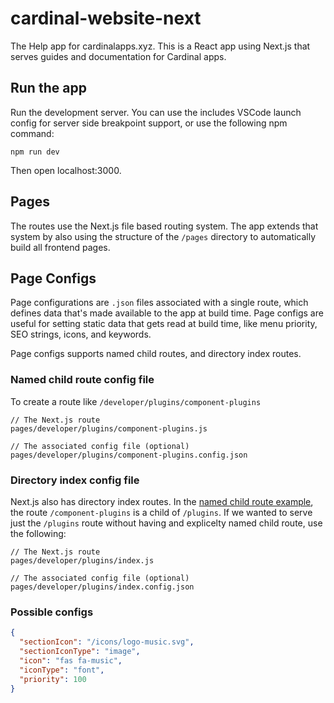# cardinal-website-next

The Help app for cardinalapps.xyz. This is a React app using Next.js that serves
guides and documentation for Cardinal apps.

## Run the app

Run the development server. You can use the includes VSCode launch config for
server side breakpoint support, or use the following npm command:

```
npm run dev
```

Then open localhost:3000.

## Pages

The routes use the Next.js file based routing system. The app extends that
system by also using the structure of the `/pages` directory to automatically
build all frontend pages.

## Page Configs

Page configurations are `.json` files associated with a single route, which
defines data that's made available to the app at build time. Page configs are
useful for setting static data that gets read at build time, like menu priority,
SEO strings, icons, and keywords.

Page configs supports named child routes, and directory index routes.

### Named child route config file

To create a route like `/developer/plugins/component-plugins`

```
// The Next.js route
pages/developer/plugins/component-plugins.js

// The associated config file (optional)
pages/developer/plugins/component-plugins.config.json
```

### Directory index config file

Next.js also has directory index routes. In the [named child route
example](#named-child-route-config-file), the route `/component-plugins` is a child of `/plugins`. If we wanted to serve just the `/plugins` route without having and explicelty named child route, use the following:

```
// The Next.js route
pages/developer/plugins/index.js

// The associated config file (optional)
pages/developer/plugins/index.config.json
```

### Possible configs

```json
{
  "sectionIcon": "/icons/logo-music.svg",
  "sectionIconType": "image",
  "icon": "fas fa-music",
  "iconType": "font",
  "priority": 100
}
```
